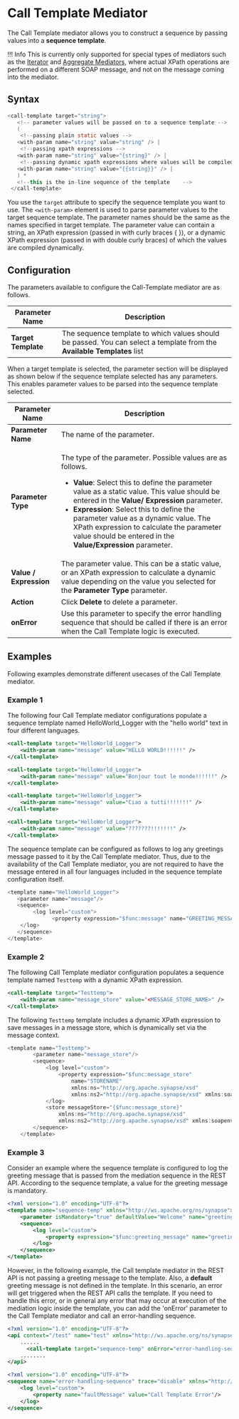 # Call Template Mediator

The Call Template mediator allows you to construct a sequence by passing values into a **sequence template**.

!!! Info
    This is currently only supported for special types of mediators such as the [Iterator](iterate-Mediator.md) and [Aggregate Mediators](aggregate-Mediator.md), where actual XPath operations are performed on a different SOAP message, and not on the message coming into the mediator.

## Syntax

``` java
<call-template target="string">
   <!-- parameter values will be passed on to a sequence template -->
   (
    <!--passing plain static values -->
   <with-param name="string" value="string" /> |
    <!--passing xpath expressions -->
   <with-param name="string" value="{string}" /> |
    <!--passing dynamic xpath expressions where values will be compiled dynamically-->
   <with-param name="string" value="{{string}}" /> |
   ) *
   <!--this is the in-line sequence of the template    -->
 </call-template>
```

You use the `target` attribute to specify the sequence template you want to use. The `<with-param>` element is used to parse parameter values to the target sequence template. The parameter names should be the same as the names specified in target template. The parameter value can contain a string, an XPath expression (passed in with curly braces { }), or a dynamic XPath expression (passed in with double curly braces) of which the values are compiled dynamically.

## Configuration

The parameters available to configure the Call-Template mediator are as follows.

| Parameter Name      | Description                                                                                                             |
|---------------------|-------------------------------------------------------------------------------------------------------------------------|
| **Target Template** | The sequence template to which values should be passed. You can select a template from the **Available Templates** list |

When a target template is selected, the parameter section will be displayed as shown below if the sequence template selected has any parameters. This enables parameter values to be parsed into the sequence template selected.

<table>
<thead>
<tr class="header">
<th>Parameter Name</th>
<th>Description</th>
</tr>
</thead>
<tbody>
<tr class="odd">
<td><strong>Parameter Name</strong></td>
<td>The name of the parameter.</td>
</tr>
<tr class="even">
<td><strong>Parameter Type</strong></td>
<td><p>The type of the parameter. Possible values are as follows.</p>
<ul>
<li><strong>Value</strong>: Select this to define the parameter value as a static value. This value should be entered in the <strong>Value/ Expression</strong> parameter.</li>
<li><strong>Expression</strong>: Select this to define the parameter value as a dynamic value. The XPath expression to calculate the parameter value should be entered in the <strong>Value/Expression</strong> parameter.</li>
</ul></td>
</tr>
<tr class="odd">
<td><strong>Value / Expression</strong></td>
<td>The parameter value. This can be a static value, or an XPath expression to calculate a dynamic value depending on the value you selected for the <strong>Parameter Type</strong> parameter.</td>
</tr>
<tr class="even">
<td><strong>Action</strong></td>
<td>Click <strong>Delete</strong> <strong></strong> to delete a parameter.</td>
</tr>
<tr>
  <td>
    <b>onError</b>
  </td>
  <td>
    Use this parameter to specify the error handling sequence that should be called if there is an error when the Call Template logic is executed.
</tr>
</tbody>
</table>

## Examples

Following examples demonstrate different usecases of the Call Template mediator.

### Example 1

The following four Call Template mediator configurations populate a
sequence template named HelloWorld_Logger with the "hello world" text
in four different languages.

``` xml
<call-template target="HelloWorld_Logger">
    <with-param name="message" value="HELLO WORLD!!!!!!" />
</call-template>
```

``` xml
<call-template target="HelloWorld_Logger">
    <with-param name="message" value="Bonjour tout le monde!!!!!!" />
</call-template>
```

``` xml
<call-template target="HelloWorld_Logger">
    <with-param name="message" value="Ciao a tutti!!!!!!!" />
</call-template>
```

``` xml
<call-template target="HelloWorld_Logger">
    <with-param name="message" value="???????!!!!!!!" />
</call-template>
```

The sequence template can be configured as follows to log any greetings
message passed to it by the Call Template mediator. Thus, due to the
availability of the Call Template mediator, you are not required to have
the message entered in all four languages included in the sequence
template configuration itself.

``` java
<template name="HelloWorld_Logger">
   <parameter name="message"/>
   <sequence>
        <log level="custom">
              <property expression="$func:message" name="GREETING_MESSAGE"/>
    </log>
   </sequence>
</template>
```

### Example 2

The following Call Template mediator configuration populates a sequence template named `Testtemp` with a dynamic XPath expression.

``` xml
<call-template target="Testtemp">
    <with-param name="message_store" value="<MESSAGE_STORE_NAME>" />
</call-template>
```

The following `Testtemp` template includes a dynamic XPath expression to save messages in a message store, which is
dynamically set via the message context.

``` java
<template name="Testtemp">
        <parameter name="message_store"/>
        <sequence>
            <log level="custom">
                <property expression="$func:message_store"
                    name="STORENAME"
                    xmlns:ns="http://org.apache.synapse/xsd"
                    xmlns:ns2="http://org.apache.synapse/xsd" xmlns:soapenv="http://www.w3.org/2003/05/soap-envelope"/>
            </log>
            <store messageStore="{$func:message_store}"
                xmlns:ns="http://org.apache.synapse/xsd"
                xmlns:ns2="http://org.apache.synapse/xsd" xmlns:soapenv="http://www.w3.org/2003/05/soap-envelope"/>
        </sequence>
    </template>
```

### Example 3

Consider an example where the sequence template is configured to log the greeting message that is passed from the mediation sequence in the REST API. According to the sequence template, a value for the greeting message is mandatory. 

```xml
<?xml version="1.0" encoding="UTF-8"?>
<template name="sequence-temp" xmlns="http://ws.apache.org/ns/synapse">
    <parameter isMandatory="true" defaultValue="Welcome" name="greeting_message"/>
    <sequence>
        <log level="custom">
            <property expression="$func:greeting_message" name="greeting"/>
        </log>
    </sequence>
</template>
```

However, in the following example, the Call template mediator in the REST API is not passing a greeting message to the template. Also, a <b>default</b> greeting message is not defined in the template. In this scenario, an error will get triggered when the REST API calls the template. If you need to handle this error, or in general any error that may occur at execution of the mediation logic inside the template, you can add the 'onError' parameter to the Call Template mediator and call an error-handling sequence.

```xml tab="Call Template"
<?xml version="1.0" encoding="UTF-8"?>
<api context="/test" name="test" xmlns="http://ws.apache.org/ns/synapse">
    ......
      <call-template target="sequence-temp" onError="error-handling-sequence" />
    ........
</api>
```

```xml tab="error-handling-sequence"
<?xml version="1.0" encoding="UTF-8"?>
<sequence name="error-handling-sequence" trace="disable" xmlns="http://ws.apache.org/ns/synapse">
    <log level="custom">
        <property name="faultMessage" value="Call Template Error"/>
    </log>
</sequence>
```